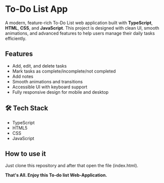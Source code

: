 # To-Do List App

A modern, feature-rich To-Do List web application built with **TypeScript**, **HTML**, **CSS**, and **JavaScript**. This project is designed with clean UI, smooth animations, and advanced features to help users manage their daily tasks efficiently.

## Features

- Add, edit, and delete tasks
- Mark tasks as complete/incomplete/not completed
- Add notes
- Smooth animations and transitions
- Accessible UI with keyboard support
- Fully responsive design for mobile and desktop


## 🛠️ Tech Stack

- TypeScript
- HTML5
- CSS
- JavaScript

## How to use it

Just clone this repository and after that open the file (index.html).

**That's All. Enjoy this To-do list Web-Application.**
